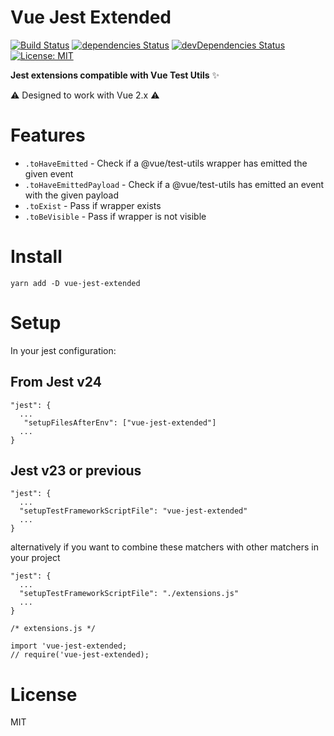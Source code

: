 # Vue Jest Extended

[![Build Status](https://travis-ci.org/githug/vue-jest-extended.svg?branch=master)](https://travis-ci.org/githug/vue-jest-extended) [![dependencies Status](https://david-dm.org/githug/vue-jest-extended/status.svg)](https://david-dm.org/githug/vue-jest-extended) [![devDependencies Status](https://david-dm.org/githug/vue-jest-extended/dev-status.svg)](https://david-dm.org/githug/vue-jest-extended?type=dev) [![License: MIT](https://img.shields.io/badge/License-MIT-blue.svg)](https://opensource.org/licenses/MIT)

**Jest extensions compatible with Vue Test Utils** ✨

⚠️ Designed to work with Vue 2.x ⚠️

# Features

* `.toHaveEmitted` - Check if a @vue/test-utils wrapper has emitted the given event
* `.toHaveEmittedPayload` - Check if a @vue/test-utils has emitted an event with the given payload
* `.toExist` - Pass if wrapper exists
* `.toBeVisible` - Pass if wrapper is not visible
# Install
```
yarn add -D vue-jest-extended
```
# Setup
In your jest configuration:

## From Jest v24
```
"jest": {
  ...
   "setupFilesAfterEnv": ["vue-jest-extended"]
  ...
}
```

## Jest v23 or previous
```
"jest": {
  ...
  "setupTestFrameworkScriptFile": "vue-jest-extended"
  ...
}
```

alternatively if you want to combine these matchers with other matchers in your project
```
"jest": {
  ...
  "setupTestFrameworkScriptFile": "./extensions.js"
  ...
}
```
```
/* extensions.js */

import 'vue-jest-extended;
// require('vue-jest-extended);
```


# License
MIT
